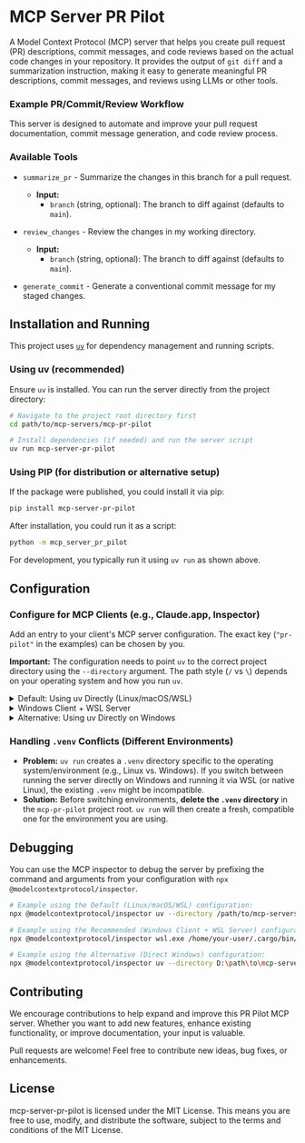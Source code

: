 # MCP Server PR Pilot

A Model Context Protocol (MCP) server that helps you create pull request (PR) descriptions, commit messages, and code reviews based on the actual code changes in your repository. It provides the output of `git diff` and a summarization instruction, making it easy to generate meaningful PR descriptions, commit messages, and reviews using LLMs or other tools.

### Example PR/Commit/Review Workflow

This server is designed to automate and improve your pull request documentation, commit message generation, and code review process.

### Available Tools

-   `summarize_pr` - Summarize the changes in this branch for a pull request.
    -   **Input:**
        - `branch` (string, optional): The branch to diff against (defaults to `main`).

-   `review_changes` - Review the changes in my working directory.
    -   **Input:**
        - `branch` (string, optional): The branch to diff against (defaults to `main`).

-   `generate_commit` - Generate a conventional commit message for my staged changes.

## Installation and Running

This project uses [`uv`](https://docs.astral.sh/uv/) for dependency management and running scripts.

### Using uv (recommended)

Ensure `uv` is installed. You can run the server directly from the project directory:

```bash
# Navigate to the project root directory first
cd path/to/mcp-servers/mcp-pr-pilot

# Install dependencies (if needed) and run the server script
uv run mcp-server-pr-pilot
```

### Using PIP (for distribution or alternative setup)

If the package were published, you could install it via pip:

```bash
pip install mcp-server-pr-pilot
```

After installation, you could run it as a script:

```bash
python -m mcp_server_pr_pilot
```

For development, you typically run it using `uv run` as shown above.

## Configuration

### Configure for MCP Clients (e.g., Claude.app, Inspector)

Add an entry to your client's MCP server configuration. The exact key (`"pr-pilot"` in the examples) can be chosen by you.

**Important:** The configuration needs to point `uv` to the correct project directory using the `--directory` argument. The path style (`/` vs `\`) depends on your operating system and how you run `uv`.

<details>
<summary>Default: Using uv Directly (Linux/macOS/WSL)</summary>

This is the standard approach if your MCP client and the server run in the same Linux, macOS, or WSL environment.

```json
// Example for mcp.json or Claude settings
"mcpServers": {
  "pr-pilot": {
    "command": "uv",
    "args": [
      "--directory",
      "/path/to/mcp-servers/mcp-pr-pilot", // Unix-style path
      "run",
      "mcp-server-pr-pilot"
    ]
  }
}
```

</details>

<details>
<summary>Windows Client + WSL Server</summary>

This configuration is **recommended** if your MCP client runs on **Windows**, but you want the server to execute within **WSL**. It uses `wsl.exe` to invoke `uv` inside WSL.

**Requirements:**
*   `uv` must be installed *inside* your WSL distribution.
*   Adjust the path to `uv` inside WSL (e.g., `/home/user/.cargo/bin/uv`) if it's not in the WSL `PATH`.
*   Use the `/mnt/...` style path for the `--directory` argument accessible from within WSL.

```json
// Example for mcp.json or Claude settings on Windows
"mcpServers": {
  "pr-pilot": {
    "command": "wsl.exe",
    "args": [
      "/home/your-user/.cargo/bin/uv", // uv WSL PATH
      "--directory",
      "/mnt/d/repos/mcp-servers/mcp-pr-pilot", // WSL-style path to project
      "run",
      "mcp-server-pr-pilot"
    ]
  }
}
```

</details>

<details>
<summary>Alternative: Using uv Directly on Windows</summary>

This assumes `uv` is installed directly on Windows and your MCP client also runs directly on Windows.
*   Use the Windows-style path (`D:\...`) for the `--directory` argument.
*   Be mindful of potential `.venv` conflicts if you also use WSL (see below).

```json
// Example for mcp.json or Claude settings on Windows
"mcpServers": {
  "pr-pilot": {
    "command": "uv",
    "args": [
      "--directory",
      "D:\path\to\mcp-servers\mcp-pr-pilot", // Windows-style path
      "run",
      "mcp-server-pr-pilot"
    ]
  }
}
```

</details>

### Handling `.venv` Conflicts (Different Environments)

*   **Problem:** `uv run` creates a `.venv` directory specific to the operating system/environment (e.g., Linux vs. Windows). If you switch between running the server directly on Windows and running it via WSL (or native Linux), the existing `.venv` might be incompatible.
*   **Solution:** Before switching environments, **delete the `.venv` directory** in the `mcp-pr-pilot` project root. `uv run` will then create a fresh, compatible one for the environment you are using.

## Debugging

You can use the MCP inspector to debug the server by prefixing the command and arguments from your configuration with `npx @modelcontextprotocol/inspector`.

```bash
# Example using the Default (Linux/macOS/WSL) configuration:
npx @modelcontextprotocol/inspector uv --directory /path/to/mcp-servers/mcp-pr-pilot run mcp-server-pr-pilot

# Example using the Recommended (Windows Client + WSL Server) configuration:
npx @modelcontextprotocol/inspector wsl.exe /home/your-user/.cargo/bin/uv --directory /mnt/d/repos/mcp-servers/mcp-pr-pilot run mcp-server-pr-pilot

# Example using the Alternative (Direct Windows) configuration:
npx @modelcontextprotocol/inspector uv --directory D:\path\to\mcp-servers\mcp-pr-pilot run mcp-server-pr-pilot
```

## Contributing

We encourage contributions to help expand and improve this PR Pilot MCP server. Whether you want to add new features, enhance existing functionality, or improve documentation, your input is valuable.

Pull requests are welcome! Feel free to contribute new ideas, bug fixes, or enhancements.

## License

mcp-server-pr-pilot is licensed under the MIT License. This means you are free to use, modify, and distribute the software, subject to the terms and conditions of the MIT License.